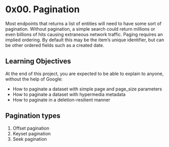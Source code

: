 # 0x00. Pagination
Most endpoints that returns a list of entities will need to have some sort of pagination.
Without pagination, a simple search could return millions or even billions of hits causing extraneous network traffic.
Paging requires an implied ordering. By default this may be the item’s unique identifier, but can be other ordered fields such as a created date.

## Learning Objectives
At the end of this project, you are expected to be able to explain to anyone, without the help of Google:
- How to paginate a dataset with simple page and page_size parameters
- How to paginate a dataset with hypermedia metadata
- How to paginate in a deletion-resilient manner

## Pagination types
1. Offset pagination
2. Keyset pagination
3. Seek pagination
